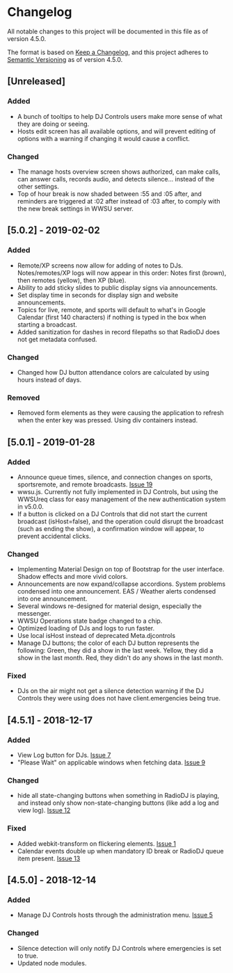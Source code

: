 # Changelog
All notable changes to this project will be documented in this file as of version 4.5.0.

The format is based on [Keep a Changelog](https://keepachangelog.com/en/1.0.0/),
and this project adheres to [Semantic Versioning](https://semver.org/spec/v2.0.0.html) as of version 4.5.0.

## [Unreleased]
### Added
 - A bunch of tooltips to help DJ Controls users make more sense of what they are doing or seeing.
 - Hosts edit screen has all available options, and will prevent editing of options with a warning if changing it would cause a conflict.

### Changed
 - The manage hosts overview screen shows authorized, can make calls, can answer calls, records audio, and detects silence... instead of the other settings.
 - Top of hour break is now shaded between :55 and :05 after, and reminders are triggered at :02 after instead of :03 after, to comply with the new break settings in WWSU server.

## [5.0.2] - 2019-02-02
### Added
 - Remote/XP screens now allow for adding of notes to DJs. Notes/remotes/XP logs will now appear in this order: Notes first (brown), then remotes (yellow), then XP (blue).
 - Ability to add sticky slides to public display signs via announcements.
 - Set display time in seconds for display sign and website announcements.
 - Topics for live, remote, and sports will default to what's in Google Calendar (first 140 characters) if nothing is typed in the box when starting a broadcast.
 - Added sanitization for dashes in record filepaths so that RadioDJ does not get metadata confused.

### Changed
 - Changed how DJ button attendance colors are calculated by using hours instead of days.

### Removed
 - Removed form elements as they were causing the application to refresh when the enter key was pressed. Using div containers instead.

## [5.0.1] - 2019-01-28
### Added
 - Announce queue times, silence, and connection changes on sports, sportsremote, and remote broadcasts. [Issue 19](https://github.com/Lovinity/wwsu-dj-controls/issues/19)
 - wwsu.js. Currently not fully implemented in DJ Controls, but using the WWSUreq class for easy management of the new authentication system in v5.0.0.
 - If a button is clicked on a DJ Controls that did not start the current broadcast (isHost=false), and the operation could disrupt the broadcast (such as ending the show), a confirmation window will appear, to prevent accidental clicks.

### Changed
 - Implementing Material Design on top of Bootstrap for the user interface. Shadow effects and more vivid colors.
 - Announcements are now expand/collapse accordions. System problems condensed into one announcement. EAS / Weather alerts condensed into one announcement.
 - Several windows re-designed for material design, especially the messenger.
 - WWSU Operations state badge changed to a chip.
 - Optimized loading of DJs and logs to run faster.
 - Use local isHost instead of deprecated Meta.djcontrols
 - Manage DJ buttons; the color of each DJ button represents the following: Green, they did a show in the last week. Yellow, they did a show in the last month. Red, they didn't do any shows in the last month.

### Fixed
 - DJs on the air might not get a silence detection warning if the DJ Controls they were using does not have client.emergencies being true.

## [4.5.1] - 2018-12-17
### Added
 - View Log button for DJs. [Issue 7](https://github.com/Lovinity/wwsu-dj-controls/issues/7)
 - "Please Wait" on applicable windows when fetching data. [Issue 9](https://github.com/Lovinity/wwsu-dj-controls/issues/9)
 
### Changed
 - hide all state-changing buttons when something in RadioDJ is playing, and instead only show non-state-changing buttons (like add a log and view log). [Issue 12](https://github.com/Lovinity/wwsu-dj-controls/issues/12)
 
### Fixed
 - Added webkit-transform on flickering elements. [Issue 1](https://github.com/Lovinity/wwsu-dj-controls/issues/1)
 - Calendar events double up when mandatory ID break or RadioDJ queue item present. [Issue 13](https://github.com/Lovinity/wwsu-dj-controls/issues/13)

## [4.5.0] - 2018-12-14
### Added
 - Manage DJ Controls hosts through the administration menu. [Issue 5](https://github.com/Lovinity/wwsu-dj-controls/issues/5)
 
### Changed
 - Silence detection will only notify DJ Controls where emergencies is set to true.
 - Updated node modules.